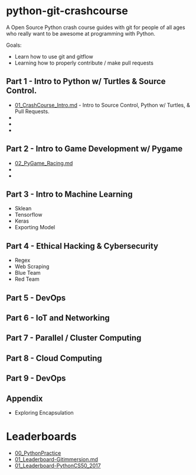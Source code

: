 # python-git-crashcourse
A Open Source Python crash course guides with git for people of all ages who really want to be awesome at programming with Python.

Goals:
- Learn how to use git and gitflow
- Learning how to properly contribute / make pull requests

## Part 1 - Intro to Python w/ Turtles & Source Control.
- [01_CrashCourse_Intro.md](https://github.com/darkmastermindz/python-git-course/blob/master/01_CrashCourse_Intro.md) - Intro to Source Control, Python w/ Turtles, & Pull Requests.
-
-
-

## Part 2 - Intro to Game Development w/ Pygame
- [02_PyGame_Racing.md](https://github.com/darkmastermindz/python-git-course/blob/master/02_PyGame_Racing.md)
-
-

## Part 3 - Intro to Machine Learning
- Sklean
- Tensorflow
- Keras
- Exporting Model

## Part 4 - Ethical Hacking & Cybersecurity
- Regex
- Web Scraping
- Blue Team
- Red Team

## Part 5 - DevOps


## Part 6 - IoT and Networking


## Part 7 - Parallel / Cluster Computing


## Part 8 - Cloud Computing


## Part 9 - DevOps


## Appendix
- Exploring Encapsulation


# Leaderboards
- [00_PythonPractice](https://github.com/darkmastermindz/python-git-course/blob/master/00_Leaderboard-PythonPractice.md)
- [01_Leaderboard-Gitimmersion.md](https://github.com/darkmastermindz/python-git-course/blob/master/00_Leaderboard-Gitimmersion.md)
- [01_Leaderboard-PythonCS50_2017](https://github.com/darkmastermindz/python-git-course/blob/master/01_Leaderboard-PythonCS50_2017.md)

